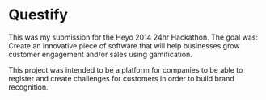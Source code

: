 Questify
========
This was my submission for the Heyo 2014 24hr Hackathon. The goal was:
Create an innovative piece of software that will help businesses grow customer engagement and/or sales using gamification.

This project was intended to be a platform for companies to be able to register and create challenges for customers in order to build brand recognition.
